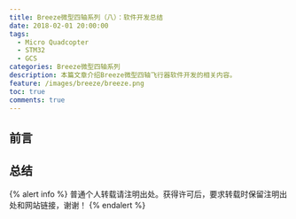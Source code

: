 ```yaml
---
title: Breeze微型四轴系列（八）：软件开发总结
date: 2018-02-01 20:00:00
tags:
  - Micro Quadcopter
  - STM32
  - GCS
categories: Breeze微型四轴系列
description: 本篇文章介绍Breeze微型四轴飞行器软件开发的相关内容。
feature: /images/breeze/breeze.png
toc: true
comments: true
---
```


## 前言

<!--more-->

## 总结

{% alert info %}
普通个人转载请注明出处。获得许可后，要求转载时保留注明出处和网站链接，谢谢！
{% endalert %}
